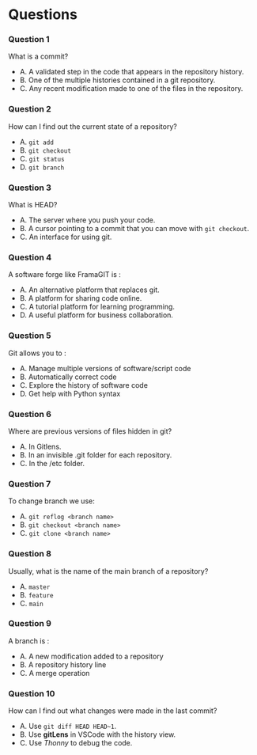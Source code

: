 # Questions

### Question 1

What is a commit?

- A. A validated step in the code that appears in the repository history.
- B. One of the multiple histories contained in a git repository.
- C. Any recent modification made to one of the files in the repository.

### Question 2 

How can I find out the current state of a repository?

- A. `git add`
- B. `git checkout`
- C. `git status`
- D. `git branch`

### Question 3

What is HEAD?

- A. The server where you push your code.
- B. A cursor pointing to a commit that you can move with `git checkout`.
- C. An interface for using git.

### Question 4

A software forge like FramaGIT is :

- A. An alternative platform that replaces git.
- B. A platform for sharing code online.
- C. A tutorial platform for learning programming.
- D. A useful platform for business collaboration.

### Question 5

Git allows you to :

- A. Manage multiple versions of software/script code
- B. Automatically correct code
- C. Explore the history of software code
- D. Get help with Python syntax

### Question 6

Where are previous versions of files hidden in git?

- A. In Gitlens.
- B. In an invisible .git folder for each repository.
- C. In the /etc folder.

### Question 7

To change branch we use:

- A. `git reflog <branch name>`
- B. `git checkout <branch name>`
- C. `git clone <branch name>`

### Question 8

Usually, what is the name of the main branch of a repository?

- A. `master`
- B. `feature`
- C. `main`

### Question 9

A branch is :

- A. A new modification added to a repository
- B. A repository history line
- C. A merge operation

### Question 10

How can I find out what changes were made in the last commit?

- A. Use `git diff HEAD HEAD~1`.
- B. Use **gitLens** in VSCode with the history view.
- C. Use _Thonny_ to debug the code.